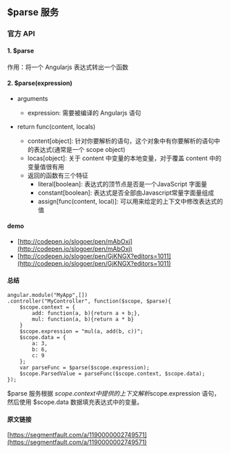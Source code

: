 ## $parse 服务

### 官方 API

#### 1. $parse

作用：将一个 Angularjs 表达式转出一个函数

#### 2. $parse(expression)

* arguments
	*  expression: 需要被编译的 Angularjs 语句

* return func(content, locals)

	* content[object]: 针对你要解析的语句，这个对象中有你要解析的语句中的表达式(通常是一个 scope object)   
	* locas[object]: 关于 content 中变量的本地变量，对于覆盖 content 中的变量值很有用
	* 返回的函数有三个特征
		* literal[boolean]: 表达式的顶节点是否是一个JavaScript 字面量
		* constant[boolean]: 表达式是否全部由Javascript常量字面量组成
		* assign[func(content, local)]: 可以用来给定的上下文中修改表达式的值 			

#### demo		
* [http://codepen.io/slogoer/pen/mAbOxj](http://codepen.io/slogoer/pen/mAbOxj)
* [http://codepen.io/slogoer/pen/GjKNGX?editors=1011](http://codepen.io/slogoer/pen/GjKNGX?editors=1011)

#### 总结 

```
angular.module("MyApp",[])
.controller("MyController", function($scope, $parse){
    $scope.context = {
        add: function(a, b){return a + b;},
        mul: function(a, b){return a * b}
    }
    $scope.expression = "mul(a, add(b, c))";
    $scope.data = {
        a: 3,
        b: 6,
        c: 9
    };
    var parseFunc = $parse($scope.expression);
    $scope.ParsedValue = parseFunc($scope.context, $scope.data);
});
```
$parse 服务根据 $scope.context 中提供的上下文解析$scope.expression 语句，然后使用 $scope.data 数据填充表达式中的变量。

#### 原文链接
[https://segmentfault.com/a/1190000002749571](https://segmentfault.com/a/1190000002749571)